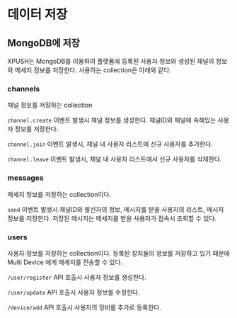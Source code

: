 데이터 저장
======================

## MongoDB에 저장

XPUSH는 MongoDB를 이용하여 플랫폼에 등록된 사용자 정보와 생성된 채널의 정보와 메세지 정보를 저장한다. 사용하는 collection은 아래와 같다. 

### channels

채널 정보를 저장하는 collection

`channel.create` 이벤트 발생시 채널 정보를 생성한다. 채널ID와 채널에 속해있는 사용자 정보를 저장한다.

`channel.join` 이벤트 발생시, 채널 내 사용자 리스트에 신규 사용자를 추가한다.

`channel.leave` 이벤트 발생시, 채널 내 사용자 리스트에서 신규 사용자를 삭제한다.


### messages

메세지 정보를 저장하는 collection이다.

`send` 이벤트 발생시 채널ID와 발신자의 정보, 메시지를 받을 사용자의 리스트, 메시지 정보를 저장한다. 저장된 메시지는 메세지를 받을 사용자가 접속시 조회할 수 있다.


### users

사용자 정보를 저장하는 collection이다. 등록된 장치들의 정보를 저장하고 있기 때문에 Multi Device 에게 메세지를 전송할 수 있다.


`/user/register` API 호출시 사용자 정보를 생성한다. 

`/user/update` API 호출시 사용자 정보를 수정한다.

`/device/add` API 호출시 사용자의 장비를 추가로 등록한다.
